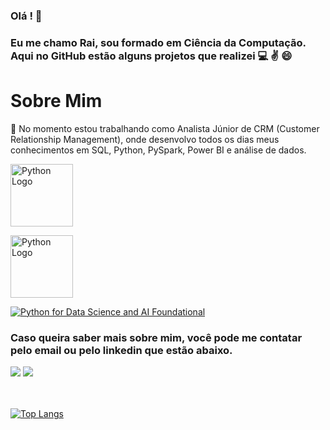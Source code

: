 ### Olá ! 👋
### Eu me chamo Rai, sou formado em Ciência da Computação. Aqui no GitHub estão alguns projetos que realizei  :computer: :v: :smile:

# Sobre Mim

:briefcase: No momento estou trabalhando como Analista Júnior de CRM (Customer Relationship Management), onde desenvolvo todos os dias meus conhecimentos em SQL, Python, PySpark, Power BI e análise de dados.

[<img src="https://cdn.jsdelivr.net/gh/devicons/devicon/icons/python/python-original.svg" width="100" height="100" alt="Python Logo">](https://www.python.org/)

[<img src="https://bit.ly/460hVNu" width="100" height="100" alt="Python Logo">]([https://www.python.org/](https://www.credly.com/badges/7f371a63-a507-4c0f-846d-fcf86bdeeef8))

[![Python for Data Science and AI Foundational](https://bit.ly/3zxkSJr)](https://www.credly.com/badges/e567d176-5a24-45ef-b23d-074c9699e28f/linked_in_profile)



### Caso queira saber mais sobre mim, você pode me contatar pelo email ou pelo linkedin que estão abaixo.

<div>
<a href = "mailto:rmgithub2020@gmail.com"><img src="https://img.shields.io/badge/Gmail-D14836?style=for-the-badge&logo=gmail&logoColor=white" target="_blank"></a>
<a href="https://www.linkedin.com/in/raimota/" target="_blank"><img src="https://img.shields.io/badge/-LinkedIn-%230077B5?style=for-the-badge&logo=linkedin&logoColor=white" target="_blank"></a>   
</div>

</br>
</br>

[![Top Langs](https://github-readme-stats.vercel.app/api/top-langs/?username=raimota&theme=none&layout=compact&show_icons=true&title_color=6e40c9&icon_color=6e40c9)](https://github.com/anuraghazra/github-readme-stats)


<!--
**raimota/raimota** is a ✨ _special_ ✨ repository because its `README.md` (this file) appears on your GitHub profile.

Here are some ideas to get you started:

- 🔭 I’m currently working on ...
- 🌱 I’m currently learning ...
- 👯 I’m looking to collaborate on ...
- 🤔 I’m looking for help with ...
- 💬 Ask me about ...
- 📫 How to reach me: ...
- 😄 Pronouns: ...
- ⚡ Fun fact: ...
-->
